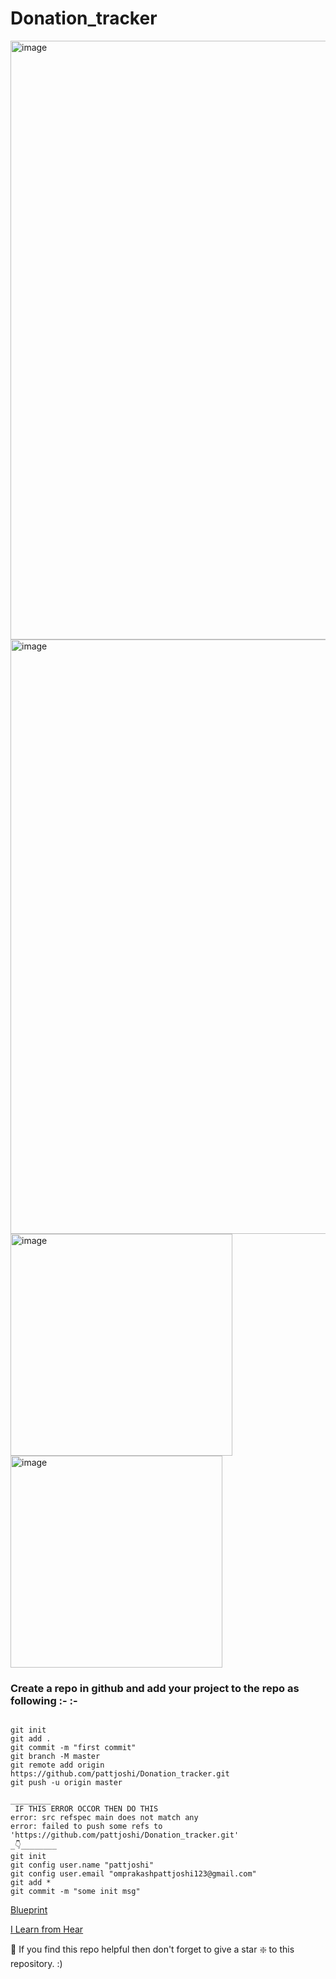 # Donation_tracker

<img width="958" alt="image" src="https://user-images.githubusercontent.com/78966839/173404251-2cbab7ac-f5c6-4db6-9f40-fcb38575a2ab.png">

<img width="951" alt="image" src="https://user-images.githubusercontent.com/78966839/173404400-ea7368cc-ae90-46b7-9567-8eca7983e55e.png">


<img width="355" alt="image" src="https://user-images.githubusercontent.com/78966839/173200756-9bd1512d-5467-4152-b8fe-7b056883b5db.png">

<img width="339" alt="image" src="https://user-images.githubusercontent.com/78966839/173200768-1eeeed53-54dc-41bd-9697-396a00e15fd3.png">


### Create a repo in github and add your project to the repo as following :- :- 

```

git init
git add .
git commit -m "first commit"
git branch -M master
git remote add origin https://github.com/pattjoshi/Donation_tracker.git
git push -u origin master

_________
 IF THIS ERROR OCCOR THEN DO THIS 
error: src refspec main does not match any
error: failed to push some refs to 'https://github.com/pattjoshi/Donation_tracker.git'
_👇________
git init
git config user.name "pattjoshi"
git config user.email "omprakashpattjoshi123@gmail.com"
git add *
git commit -m "some init msg"

```
 [Blueprint](https://docs.google.com/document/d/1x9FjEdgvPDhbhvm1lD91CMtWLddHzpgZyd4Pt7WTt-s/edit#)
 
 
 [I Learn from Hear]( https://www.youtube.com/watch?v=ym3aaodVQIU&t=416s)

 🙏 If you find this repo helpful then don't forget to give a star ❇️ to this repository. :)
